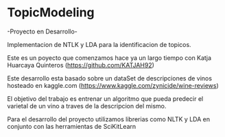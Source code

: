 # TopicModeling
-Proyecto en Desarrollo-

Implementacion de NTLK y LDA para la identificacion de topicos.

Este es un poyecto que comenzamos hace ya un largo tiempo con Katja Huarcaya Quinteros (https://github.com/KATJAH92)

Este desarrollo esta basado sobre un dataSet de descripciones de vinos hosteado en kaggle.com 
(https://www.kaggle.com/zynicide/wine-reviews)

El objetivo del trabajo es entrenar un algoritmo que pueda predecir el varietal de un vino a traves de la descripcion del mismo.

Para el desarrollo del proyecto utilizamos librerias como NLTK y LDA en conjunto con las herramientas de SciKitLearn

